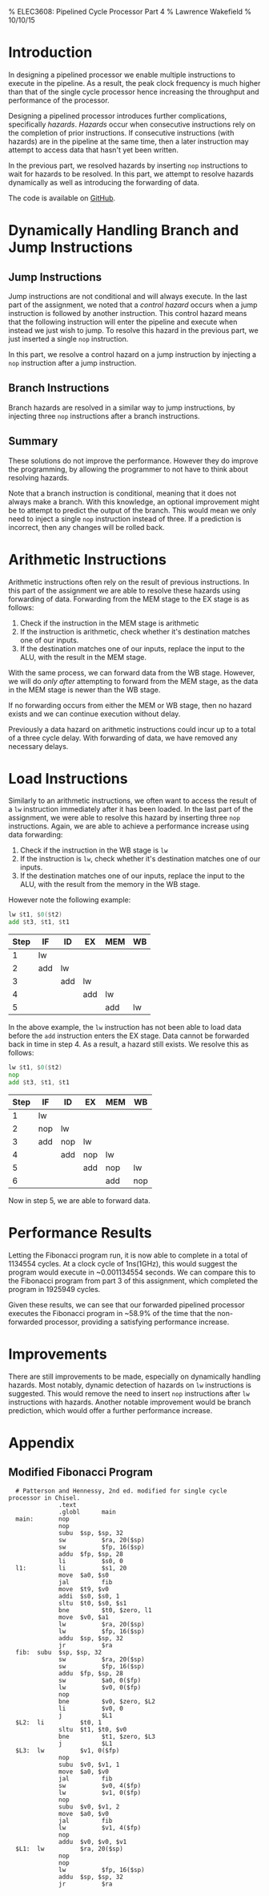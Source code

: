 % ELEC3608: Pipelined Cycle Processor Part 4
% Lawrence Wakefield
% 10/10/15

# Introduction

In designing a pipelined processor we enable multiple instructions to execute in the pipeline. As a result, the peak clock frequency is much higher than that of the single cycle processor hence increasing the throughput and performance of the processor.

Designing a pipelined processor introduces further complications, specifically _hazards_. _Hazards_ occur when consecutive instructions rely on the completion of prior instructions. If consecutive instructions (with hazards) are in the pipeline at the same time, then a later instruction may attempt to access data that hasn't yet been written.

In the previous part, we resolved hazards by inserting ``nop`` instructions to wait for hazards to be resolved. In this part, we attempt to resolve hazards dynamically as well as introducing the forwarding of data.

The code is available on [GitHub](https://github.com/lwakefield/comp_architecture/blob/master/a4).

# Dynamically Handling Branch and Jump Instructions

## Jump Instructions

Jump instructions are not conditional and will always execute. In the last part of the assignment, we noted that a _control hazard_ occurs when a jump instruction is followed by another instruction. This control hazard means that the following instruction will enter the pipeline and execute when instead we just wish to jump. To resolve this hazard in the previous part, we just inserted a single ``nop`` instruction.

In this part, we resolve a control hazard on a jump instruction by injecting a ``nop`` instruction after a jump instruction. 

## Branch Instructions

Branch hazards are resolved in a similar way to jump instructions, by injecting three ``nop`` instructions after a branch instructions.

## Summary

These solutions do not improve the performance. However they do improve the programming, by allowing the programmer to not have to think about resolving hazards.

Note that a branch instruction is conditional, meaning that it does not always make a branch. With this knowledge, an optional improvement might be to attempt to predict the output of the branch. This would mean we only need to inject a single ``nop`` instruction instead of three. If a prediction is incorrect, then any changes will be rolled back.

# Arithmetic Instructions

Arithmetic instructions often rely on the result of previous instructions. In this part of the assignment we are able to resolve these hazards using forwarding of data. Forwarding from the MEM stage to the EX stage is as follows:

1. Check if the instruction in the MEM stage is arithmetic
2. If the instruction is arithmetic, check whether it's destination matches one of our inputs.
3. If the destination matches one of our inputs, replace the input to the ALU, with the result in the MEM stage.

With the same process, we can forward data from the WB stage. However, we will do _only after_  attempting to forward from the MEM stage, as the data in the MEM stage is newer than the WB stage.

If no forwarding occurs from either the MEM or WB stage, then no hazard exists and we can continue execution without delay.

Previously a data hazard on arithmetic instructions could incur up to a total of a three cycle delay. With forwarding of data, we have removed any necessary delays.

# Load Instructions

Similarly to an arithmetic instructions, we often want to access the result of a ``lw`` instruction immediately after it has been loaded. In the last part of the assignment, we were able to resolve this hazard by inserting three ``nop`` instructions. Again, we are able to achieve a performance increase using data forwarding:

1. Check if the instruction in the WB stage is ``lw``
2. If the instruction is ``lw``, check whether it's destination matches one of our inputs.
3. If the destination matches one of our inputs, replace the input to the ALU, with the result from the memory in the WB stage.

However note the following example:

```asm
lw $t1, $0($t2)
add $t3, $t1, $t1
```

| Step |  IF |  ID |  EX | MEM |  WB |
| ---- | --- | --- | --- | --- | --- |
|    1 | lw  |     |     |     |     |
|    2 | add | lw  |     |     |     |
|    3 |     | add | lw  |     |     |
|    4 |     |     | add | lw  |     |
|    5 |     |     |     | add | lw  |

In the above example, the ``lw`` instruction has not been able to load data before the ``add`` instruction enters the EX stage. Data cannot be forwarded back in time in step 4. As a result, a hazard still exists. We resolve this as follows:

```asm
lw $t1, $0($t2)
nop
add $t3, $t1, $t1
```

| Step |  IF |  ID |  EX | MEM |  WB |
| ---- | --- | --- | --- | --- | --- |
|    1 | lw  |     |     |     |     |
|    2 | nop | lw  |     |     |     |
|    3 | add | nop | lw  |     |     |
|    4 |     | add | nop | lw  |     |
|    5 |     |     | add | nop | lw  |
|    6 |     |     |     | add | nop |

Now in step 5, we are able to forward data.

# Performance Results

Letting the Fibonacci program run, it is now able to complete in a total of 1134554 cycles. At a clock cycle of 1ns(1GHz), this would suggest the program would execute in ~0.001134554 seconds. We can compare this to the Fibonacci program from part 3 of this assignment, which completed the program in 1925949 cycles.

Given these results, we can see that our forwarded pipelined processor executes the Fibonacci program in ~58.9% of the time that the non-forwarded processor, providing a satisfying performance increase.

# Improvements

There are still improvements to be made, especially on dynamically handling hazards. Most notably, dynamic detection of hazards on ``lw`` instructions is suggested. This would remove the need to insert ``nop`` instructions after ``lw`` instructions with hazards. Another notable improvement would be branch prediction, which would offer a further performance increase.

# Appendix

## Modified Fibonacci Program

      # Patterson and Hennessy, 2nd ed. modified for single cycle processor in Chisel.
                  .text
                  .globl      main
      main:       nop
                  nop
                  subu  $sp, $sp, 32
                  sw          $ra, 20($sp)
                  sw          $fp, 16($sp)
                  addu  $fp, $sp, 28
                  li          $s0, 0
      l1:         li          $s1, 20
                  move  $a0, $s0
                  jal         fib
                  move  $t9, $v0
                  addi  $s0, $s0, 1
                  sltu  $t0, $s0, $s1
                  bne         $t0, $zero, l1
                  move  $v0, $a1
                  lw          $ra, 20($sp)
                  lw          $fp, 16($sp)
                  addu  $sp, $sp, 32
                  jr          $ra
      fib:  subu  $sp, $sp, 32
                  sw          $ra, 20($sp)
                  sw          $fp, 16($sp)
                  addu  $fp, $sp, 28
                  sw          $a0, 0($fp)
                  lw          $v0, 0($fp)
                  nop
                  bne         $v0, $zero, $L2
                  li          $v0, 0
                  j           $L1
      $L2:  li          $t0, 1
                  sltu  $t1, $t0, $v0
                  bne         $t1, $zero, $L3
                  j           $L1
      $L3:  lw          $v1, 0($fp)
                  nop
                  subu  $v0, $v1, 1
                  move  $a0, $v0
                  jal         fib
                  sw          $v0, 4($fp)
                  lw          $v1, 0($fp)
                  nop
                  subu  $v0, $v1, 2
                  move  $a0, $v0
                  jal         fib
                  lw          $v1, 4($fp) 
                  nop
                  addu  $v0, $v0, $v1     
      $L1:  lw          $ra, 20($sp)
                  nop
                  nop
                  lw          $fp, 16($sp)
                  addu  $sp, $sp, 32
                  jr          $ra
      

